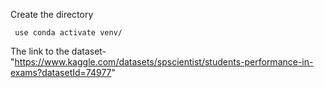 Create the directory

   ``` use conda activate venv/```

The link to the dataset- "https://www.kaggle.com/datasets/spscientist/students-performance-in-exams?datasetId=74977"
